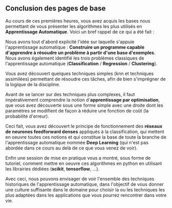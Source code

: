 <script type="text/javascript" async src="//cdn.bootcss.com/mathjax/2.7.0/MathJax.js?config=TeX-AMS-MML_HTMLorMML"></script>
<script type="text/javascript" async src="https://cdnjs.cloudflare.com/ajax/libs/mathjax/2.7.1/MathJax.js?config=TeX-MML-AM_CHTML"></script>

## Conclusion des pages de base

Au cours de ces premières heures, vous avez acquis les bases nous permettant de vous présenter les algorithmes les plus utilisés en **Apprentissage Automatique**. Voici un bref rappel de ce qui a été fait :

Nous avons tout d'abord explicité l'idée sur laquelle s'appuie l'apprentissage automatique : **Construire un programme capable d'apprendre à résoudre un problème à partir d'une base d'exemples**. Nous avons également identifié les trois problèmes classiques de l'apprentissage automatique (**Classification** / **Regression** / **Clustering**).

Vous avez découvert quelques techniques simples (knn et techniques assimilées) permettant de résoudre ces tâches, afin de bien s'imprégner de la logique de la discipline.

Avant de se lancer sur des techniques plus complexes, il faut impérativement comprendre la notion d'**apprentissage par optimisation**, que vous avez découverte sous une forme simple avec une droite dont les paramètres se modifient de façon à réduire une fonction de coût (la probabilité d'erreur).

Ceci fait, vous avez découvert le principe de fonctionnement des **réseaux de neurones feedforward denses** appliqués à la classification, qui mettent en oeuvre toutes ces notions et qui constitue la base de toute la branche de l'apprentissage automatique nommée **Deep Learning** (qui n'est pas abordée dans ce cours au delà de ce que vous venez de voir).

Enfin une session de mise en pratique vous a montré, sous forme de tutoriel, comment mettre en oeuvre ces algorithmes en python en utilisant les librairies dédiées (**scikit**, **tensorflow**, ...).

Avec ceci, nous pouvons envisager de voir l'ensemble des techniques historiques de l'apprentissage automatique, dans l'objectif de vous donner une culture suffisante dans le domaine pour choisir la ou les techniques les plus adaptées dans les applications que vous pourrez rencontrer dans votre vie.